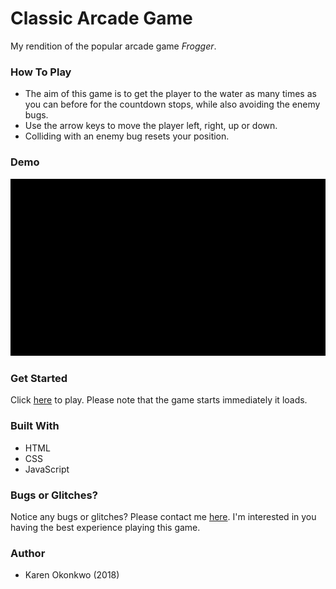 # Classic Arcade Game
My rendition of the popular arcade game _Frogger_.

### How To Play
- The aim of this game is to get the player to the water as many times as you can before for the countdown stops, while also avoiding the enemy bugs.
- Use the arrow keys to move the player left, right, up or down.
- Colliding with an enemy bug resets your position.

### Demo 
![Game Demo](images/demo.gif)

### Get Started
Click [here](https://karenok.github.io/classic-arcade-game) to play.
Please note that the game starts immediately it loads.

### Built With
- HTML
- CSS
- JavaScript

### Bugs or Glitches?
Notice any bugs or glitches? Please contact me [here](mailto:karenokonkwo29@gmail.com). I'm interested in you having the best experience playing this game. 

### Author
- Karen Okonkwo (2018)

